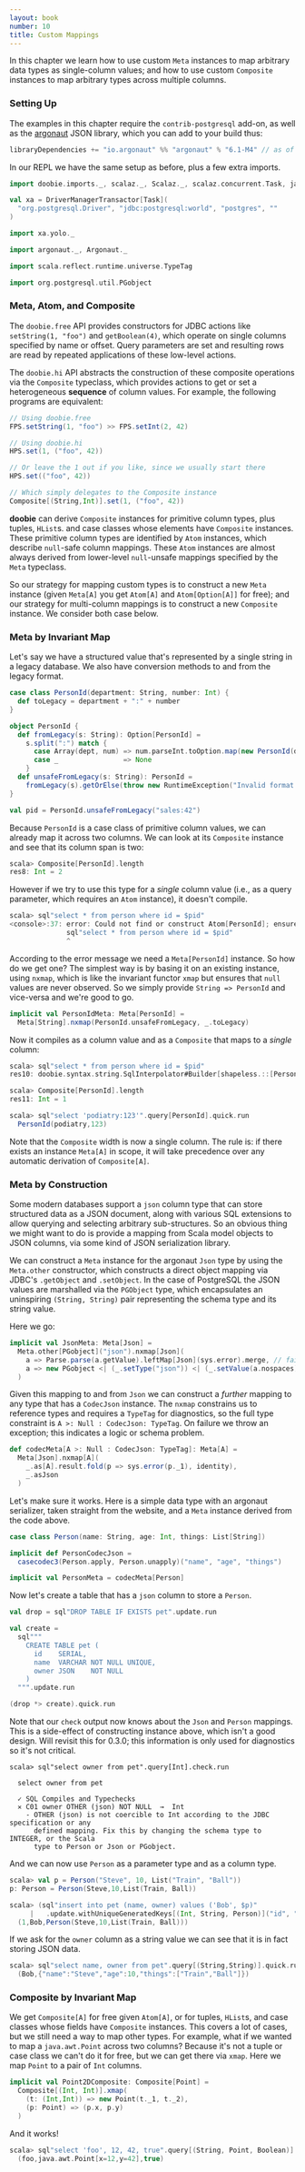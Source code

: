 ```yaml
---
layout: book
number: 10
title: Custom Mappings
---
```


In this chapter we learn how to use custom `Meta` instances to map arbitrary data types as single-column values; and how to use custom `Composite` instances to map arbitrary types across multiple columns.

### Setting Up

The examples in this chapter require the `contrib-postgresql` add-on, as well as the [argonaut](http://argonaut.io/) JSON library, which you can add to your build thus:

```scala
libraryDependencies += "io.argonaut" %% "argonaut" % "6.1-M4" // as of date of publication
```

In our REPL we have the same setup as before, plus a few extra imports.

```scala
import doobie.imports._, scalaz._, Scalaz._, scalaz.concurrent.Task, java.awt.Point

val xa = DriverManagerTransactor[Task](
  "org.postgresql.Driver", "jdbc:postgresql:world", "postgres", ""
)

import xa.yolo._

import argonaut._, Argonaut._

import scala.reflect.runtime.universe.TypeTag

import org.postgresql.util.PGobject
```

### Meta, Atom, and Composite

The `doobie.free` API provides constructors for JDBC actions like `setString(1, "foo")` and `getBoolean(4)`, which operate on single columns specified by name or offset. Query parameters are set and resulting rows are read by repeated applications of these low-level actions.

The `doobie.hi` API abstracts the construction of these composite operations via the `Composite` typeclass, which provides actions to get or set a heterogeneous **sequence** of column values. For example, the following programs are equivalent:

```scala
// Using doobie.free
FPS.setString(1, "foo") >> FPS.setInt(2, 42)

// Using doobie.hi
HPS.set(1, ("foo", 42))

// Or leave the 1 out if you like, since we usually start there
HPS.set(("foo", 42))

// Which simply delegates to the Composite instance
Composite[(String,Int)].set(1, ("foo", 42))
```

**doobie** can derive `Composite` instances for primitive column types, plus tuples, `HList`s. and case classes whose elements have `Composite` instances. These primitive column types are identified by `Atom` instances, which describe `null`-safe column mappings. These `Atom` instances are almost always derived from lower-level `null`-unsafe mappings specified by the `Meta` typeclass.

So our strategy for mapping custom types is to construct a new `Meta` instance (given `Meta[A]` you get `Atom[A]` and `Atom[Option[A]]` for free); and our strategy for multi-column mappings is to construct a new `Composite` instance. We consider both case below.

### Meta by Invariant Map

Let's say we have a structured value that's represented by a single string in a legacy database. We also have conversion methods to and from the legacy format. 

```scala
case class PersonId(department: String, number: Int) {
  def toLegacy = department + ":" + number
}

object PersonId {
  def fromLegacy(s: String): Option[PersonId] =
    s.split(":") match {
      case Array(dept, num) => num.parseInt.toOption.map(new PersonId(dept, _))
      case _                => None
    }
  def unsafeFromLegacy(s: String): PersonId =
    fromLegacy(s).getOrElse(throw new RuntimeException("Invalid format: " + s))
}

val pid = PersonId.unsafeFromLegacy("sales:42")
```

Because `PersonId` is a case class of primitive column values, we can already map it across two columns. We can look at its `Composite` instance and see that its column span is two:

```scala
scala> Composite[PersonId].length
res8: Int = 2
```

However if we try to use this type for a *single* column value (i.e., as a query parameter, which requires an `Atom` instance), it doesn't compile.

```scala
scala> sql"select * from person where id = $pid"
<console>:37: error: Could not find or construct Atom[PersonId]; ensure that PersonId has a Meta instance.
              sql"select * from person where id = $pid"
              ^
```

According to the error message we need a `Meta[PersonId]` instance. So how do we get one? The simplest way is by basing it on an existing instance, using `nxmap`, which is like the invariant functor `xmap` but ensures that `null` values are never observed. So we simply provide `String => PersonId` and vice-versa and we're good to go.

```scala
implicit val PersonIdMeta: Meta[PersonId] = 
  Meta[String].nxmap(PersonId.unsafeFromLegacy, _.toLegacy)
```

Now it compiles as a column value and as a `Composite` that maps to a *single* column:

```scala
scala> sql"select * from person where id = $pid"
res10: doobie.syntax.string.SqlInterpolator#Builder[shapeless.::[PersonId,shapeless.HNil]] = doobie.syntax.string$SqlInterpolator$Builder@1f40a5e0

scala> Composite[PersonId].length
res11: Int = 1

scala> sql"select 'podiatry:123'".query[PersonId].quick.run
  PersonId(podiatry,123)
```

Note that the `Composite` width is now a single column. The rule is: if there exists an instance `Meta[A]` in scope, it will take precedence over any automatic derivation of `Composite[A]`.

### Meta by Construction

Some modern databases support a `json` column type that can store structured data as a JSON document, along with various SQL extensions to allow querying and selecting arbitrary sub-structures. So an obvious thing we might want to do is provide a mapping from Scala model objects to JSON columns, via some kind of JSON serialization library.

We can construct a `Meta` instance for the argonaut `Json` type by using the `Meta.other` constructor, which constructs a direct object mapping via JDBC's `.getObject` and `.setObject`. In the case of PostgreSQL the JSON values are marshalled via the `PGObject` type, which encapsulates an uninspiring `(String, String)` pair representing the schema type and its string value. 

Here we go:

```scala
implicit val JsonMeta: Meta[Json] = 
  Meta.other[PGobject]("json").nxmap[Json](
    a => Parse.parse(a.getValue).leftMap[Json](sys.error).merge, // failure raises an exception
    a => new PGobject <| (_.setType("json")) <| (_.setValue(a.nospaces))
  )
```

Given this mapping to and from `Json` we can construct a *further* mapping to any type that has a `CodecJson` instance. The `nxmap` constrains us to reference types and requires a `TypeTag` for diagnostics, so the full type constraint is `A >: Null : CodecJson: TypeTag`. On failure we throw an exception; this indicates a logic or schema problem.

```scala
def codecMeta[A >: Null : CodecJson: TypeTag]: Meta[A] =
  Meta[Json].nxmap[A](
    _.as[A].result.fold(p => sys.error(p._1), identity), 
    _.asJson
  )
```

Let's make sure it works. Here is a simple data type with an argonaut serializer, taken straight from the website, and a `Meta` instance derived from the code above.

```scala
case class Person(name: String, age: Int, things: List[String])

implicit def PersonCodecJson =
  casecodec3(Person.apply, Person.unapply)("name", "age", "things")

implicit val PersonMeta = codecMeta[Person]
```

Now let's create a table that has a `json` column to store a `Person`.

```scala
val drop = sql"DROP TABLE IF EXISTS pet".update.run

val create = 
  sql"""
    CREATE TABLE pet (
      id    SERIAL,
      name  VARCHAR NOT NULL UNIQUE,
      owner JSON    NOT NULL
    )
  """.update.run

(drop *> create).quick.run
```

Note that our `check` output now knows about the `Json` and `Person` mappings. This is a side-effect of constructing instance above, which isn't a good design. Will revisit this for 0.3.0; this information is only used for diagnostics so it's not critical.

```
scala> sql"select owner from pet".query[Int].check.run

  select owner from pet

  ✓ SQL Compiles and Typechecks
  ✕ C01 owner OTHER (json) NOT NULL  →  Int
    - OTHER (json) is not coercible to Int according to the JDBC specification or any
      defined mapping. Fix this by changing the schema type to INTEGER, or the Scala
      type to Person or Json or PGobject.
```

And we can now use `Person` as a parameter type and as a column type.

```scala
scala> val p = Person("Steve", 10, List("Train", "Ball"))
p: Person = Person(Steve,10,List(Train, Ball))

scala> (sql"insert into pet (name, owner) values ('Bob', $p)"
     |   .update.withUniqueGeneratedKeys[(Int, String, Person)]("id", "name", "owner")).quick.run
  (1,Bob,Person(Steve,10,List(Train, Ball)))
```

If we ask for the `owner` column as a string value we can see that it is in fact storing JSON data.

```scala
scala> sql"select name, owner from pet".query[(String,String)].quick.run
  (Bob,{"name":"Steve","age":10,"things":["Train","Ball"]})
```

### Composite by Invariant Map

We get `Composite[A]` for free given `Atom[A]`, or for tuples, `HList`s, and case classes whose fields have `Composite` instances. This covers a lot of cases, but we still need a way to map other types. For example, what if we wanted to map a `java.awt.Point` across two columns? Because it's not a tuple or case class we can't do it for free, but we can get there via `xmap`. Here we map `Point` to a pair of `Int` columns.

```scala
implicit val Point2DComposite: Composite[Point] = 
  Composite[(Int, Int)].xmap(
    (t: (Int,Int)) => new Point(t._1, t._2),
    (p: Point) => (p.x, p.y)
  )
```

And it works!

```scala
scala> sql"select 'foo', 12, 42, true".query[(String, Point, Boolean)].unique.quick.run
  (foo,java.awt.Point[x=12,y=42],true)
```


